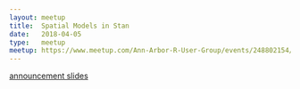```yaml
---
layout: meetup
title:  Spatial Models in Stan
date:   2018-04-05
type:   meetup
meetup: https://www.meetup.com/Ann-Arbor-R-User-Group/events/248802154/
---
```



[announcement slides](https://cdn.rawgit.com/AnnArborRUserGroup/Presentations/bd37fc76026fa373da5606922771b82560f17b9e/2018-04-05/announcements/announcements.html)
